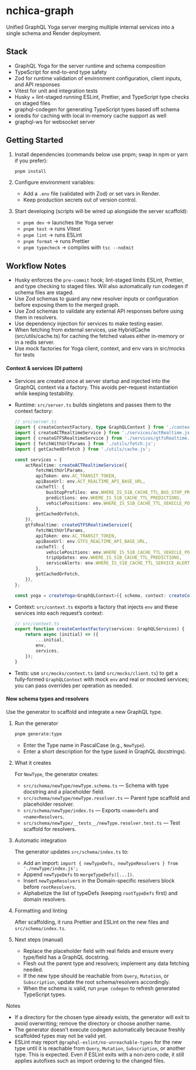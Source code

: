 # nchica-graph

Unified GraphQL Yoga server merging multiple internal services into a single schema and Render deployment.

## Stack

- GraphQL Yoga for the server runtime and schema composition
- TypeScript for end-to-end type safety
- Zod for runtime validation of environment configuration, client inputs, and API responses
- Vitest for unit and integration tests
- Husky + lint-staged running ESLint, Prettier, and TypeScript type checks on staged files
- graphql-codegen for generating TypeScript types based off schema
- ioredis for caching with local in-memory cache support as well
- graphql-ws for websocket server

## Getting Started

1. Install dependencies (commands below use pnpm; swap in npm or yarn if you prefer):

    ```bash
    pnpm install
    ```

2. Configure environment variables:
    - Add a `.env` file (validated with Zod) or set vars in Render.
    - Keep production secrets out of version control.

3. Start developing (scripts will be wired up alongside the server scaffold):
    - `pnpm dev` → launches the Yoga server
    - `pnpm test` → runs Vitest
    - `pnpm lint` → runs ESLint
    - `pnpm format` → runs Prettier
    - `pnpm typecheck` → compiles with `tsc --noEmit`

## Workflow Notes

- Husky enforces the `pre-commit` hook; lint-staged limits ESLint, Prettier, and type checking to staged files. Will also automatically run codegen if schema files are staged.
- Use Zod schemas to guard any new resolver inputs or configuration before exposing them to the merged graph.
- Use Zod schemas to validate any external API responses before using them in resolvers.
- Use dependency injection for services to make testing easier.
- When fetching from external services, use HybridCache (src/utils/cache.ts) for caching the fetched values either in-memory or in a redis server.
- Use mock factories for Yoga client, context, and env vars in src/mocks for tests

#### Context & services (DI pattern)

- Services are created once at server startup and injected into the GraphQL context via a factory. This avoids per-request instantiation while keeping testability.
- Runtime: `src/server.ts` builds singletons and passes them to the context factory:

    ```ts
    // src/server.ts
    import { createContextFactory, type GraphQLContext } from './context.js';
    import { createACTRealtimeService } from './services/actRealtime.js';
    import { createGTFSRealtimeService } from './services/gtfsRealtime.js';
    import { fetchWithUrlParams } from './utils/fetch.js';
    import { getCachedOrFetch } from './utils/cache.js';

    const services = {
        actRealtime: createACTRealtimeService({
            fetchWithUrlParams,
            apiToken: env.AC_TRANSIT_TOKEN,
            apiBaseUrl: env.ACT_REALTIME_API_BASE_URL,
            cacheTtl: {
                busStopProfiles: env.WHERE_IS_51B_CACHE_TTL_BUS_STOP_PROFILES,
                predictions: env.WHERE_IS_51B_CACHE_TTL_PREDICTIONS,
                vehiclePositions: env.WHERE_IS_51B_CACHE_TTL_VEHICLE_POSITIONS,
            },
            getCachedOrFetch,
        }),
        gtfsRealtime: createGTFSRealtimeService({
            fetchWithUrlParams,
            apiToken: env.AC_TRANSIT_TOKEN,
            apiBaseUrl: env.GTFS_REALTIME_API_BASE_URL,
            cacheTtl: {
                vehiclePositions: env.WHERE_IS_51B_CACHE_TTL_VEHICLE_POSITIONS,
                tripUpdates: env.WHERE_IS_51B_CACHE_TTL_PREDICTIONS,
                serviceAlerts: env.WHERE_IS_51B_CACHE_TTL_SERVICE_ALERTS,
            },
            getCachedOrFetch,
        }),
    };

    const yoga = createYoga<GraphQLContext>({ schema, context: createContextFactory(services) });
    ```

- Context: `src/context.ts` exports a factory that injects `env` and these services into each request’s context:
    ```ts
    // src/context.ts
    export function createContextFactory(services: GraphQLServices) {
        return async (initial) => ({
            ...initial,
            env,
            services,
        });
    }
    ```
- Tests: use `src/mocks/context.ts` (and `src/mocks/client.ts`) to get a fully‑formed `GraphQLContext` with mock `env` and real or mocked services; you can pass overrides per operation as needed.

#### New schema types and resolvers

Use the generator to scaffold and integrate a new GraphQL type.

1. Run the generator

    ```bash
    pnpm generate:type
    ```

    - Enter the Type name in PascalCase (e.g., `NewType`).
    - Enter a short description for the type (used in GraphQL docstrings).

2. What it creates

    For `NewType`, the generator creates:
    - `src/schema/newType/newType.schema.ts` — Schema with type docstring and a placeholder field.
    - `src/schema/newType/newType.resolver.ts` — Parent type scaffold and placeholder resolver.
    - `src/schema/newType/index.ts` — Exports `<name>Defs` and `<name>Resolvers`.
    - `src/schema/newType/__tests__/newType.resolver.test.ts` — Test scaffold for resolvers.

3. Automatic integration

    The generator updates `src/schema/index.ts` to:
    - Add an import: `import { newTypeDefs, newTypeResolvers } from './newType/index.js';`
    - Append `newTypeDefs` to `mergeTypeDefs([...])`.
    - Insert `newTypeResolvers` in the Domain-specific resolvers block before `rootResolvers`.
    - Alphabetize the list of typeDefs (keeping `rootTypeDefs` first) and domain resolvers.

4. Formatting and linting

    After scaffolding, it runs Prettier and ESLint on the new files and `src/schema/index.ts`.

5. Next steps (manual)
    - Replace the placeholder field with real fields and ensure every type/field has a GraphQL docstring.
    - Flesh out the parent type and resolvers; implement any data fetching needed.
    - If the new type should be reachable from `Query`, `Mutation`, or `Subscription`, update the root schema/resolvers accordingly.
    - When the schema is valid, run `pnpm codegen` to refresh generated TypeScript types.

Notes

- If a directory for the chosen type already exists, the generator will exit to avoid overwriting; remove the directory or choose another name.
- The generator doesn’t execute codegen automatically because freshly scaffolded types may not be valid yet.
- ESLint may report `@graphql-eslint/no-unreachable-types` for the new type until it is reachable from
  `Query`, `Mutation`, `Subscription`, or another type. This is expected. Even if ESLint exits with a non‑zero code, it
  still applies autofixes such as import ordering to the changed files.
